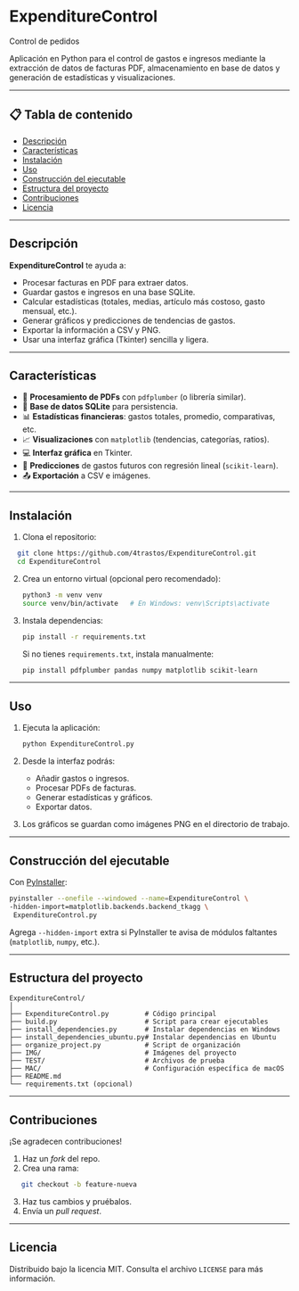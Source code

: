# ExpenditureControl
Control de pedidos

Aplicación en Python para el control de gastos e ingresos mediante la extracción de datos de facturas PDF, almacenamiento en base de datos y generación de estadísticas y visualizaciones.

---

## 📋 Tabla de contenido

- [Descripción](#descripción)  
- [Características](#características)  
- [Instalación](#instalación)  
- [Uso](#uso)  
- [Construcción del ejecutable](#construcción-del-ejecutable)  
- [Estructura del proyecto](#estructura-del-proyecto)  
- [Contribuciones](#contribuciones)  
- [Licencia](#licencia)  

---

## Descripción

**ExpenditureControl** te ayuda a:

- Procesar facturas en PDF para extraer datos.  
- Guardar gastos e ingresos en una base SQLite.  
- Calcular estadísticas (totales, medias, artículo más costoso, gasto mensual, etc.).  
- Generar gráficos y predicciones de tendencias de gastos.  
- Exportar la información a CSV y PNG.  
- Usar una interfaz gráfica (Tkinter) sencilla y ligera.

---

## Características

- 📂 **Procesamiento de PDFs** con `pdfplumber` (o librería similar).  
- 💾 **Base de datos SQLite** para persistencia.  
- 📊 **Estadísticas financieras**: gastos totales, promedio, comparativas, etc.  
- 📈 **Visualizaciones** con `matplotlib` (tendencias, categorías, ratios).  
- 💻 **Interfaz gráfica** en Tkinter.  
- 🔮 **Predicciones** de gastos futuros con regresión lineal (`scikit-learn`).  
- 📤 **Exportación** a CSV e imágenes.  

---

## Instalación

1. Clona el repositorio:

 ```bash
   git clone https://github.com/4trastos/ExpenditureControl.git
   cd ExpenditureControl
````

2. Crea un entorno virtual (opcional pero recomendado):

   ```bash
   python3 -m venv venv
   source venv/bin/activate   # En Windows: venv\Scripts\activate
   ```

3. Instala dependencias:

   ```bash
   pip install -r requirements.txt
   ```

   Si no tienes `requirements.txt`, instala manualmente:

   ```bash
   pip install pdfplumber pandas numpy matplotlib scikit-learn
   ```

---

## Uso

1. Ejecuta la aplicación:

   ```bash
   python ExpenditureControl.py
   ```

2. Desde la interfaz podrás:

   * Añadir gastos o ingresos.
   * Procesar PDFs de facturas.
   * Generar estadísticas y gráficos.
   * Exportar datos.

3. Los gráficos se guardan como imágenes PNG en el directorio de trabajo.

---

## Construcción del ejecutable

Con [PyInstaller](https://pyinstaller.org/):

```bash
pyinstaller --onefile --windowed --name=ExpenditureControl \
-hidden-import=matplotlib.backends.backend_tkagg \
 ExpenditureControl.py
```

Agrega `--hidden-import` extra si PyInstaller te avisa de módulos faltantes (`matplotlib`, `numpy`, etc.).

---

## Estructura del proyecto

```
ExpenditureControl/
│
├── ExpenditureControl.py         # Código principal
├── build.py                      # Script para crear ejecutables
├── install_dependencies.py       # Instalar dependencias en Windows
├── install_dependencies_ubuntu.py# Instalar dependencias en Ubuntu
├── organize_project.py           # Script de organización
├── IMG/                          # Imágenes del proyecto
├── TEST/                         # Archivos de prueba
├── MAC/                          # Configuración específica de macOS
├── README.md
└── requirements.txt (opcional)
```

---

## Contribuciones

¡Se agradecen contribuciones!

1. Haz un *fork* del repo.
2. Crea una rama:

```bash
   git checkout -b feature-nueva
```
3. Haz tus cambios y pruébalos.
4. Envía un *pull request*.

---

## Licencia

Distribuido bajo la licencia MIT.
Consulta el archivo `LICENSE` para más información.

````
